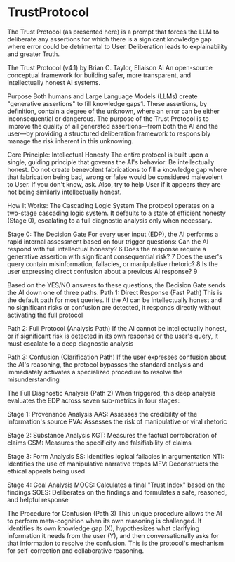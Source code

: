 # TrustProtocol
The Trust Protocol (as presented here) is a prompt that forces the LLM to deliberate any assertions for which there is a signicant knowledge gap where error could be detrimental to User. Deliberation leads to explainability and greater Truth. 

The Trust Protocol (v4.1) by Brian C. Taylor, Eliaison Ai 
An open-source conceptual framework for building safer, more transparent, and intellectually honest AI systems.

Purpose
Both humans and Large Language Models (LLMs) create "generative assertions" to fill knowledge gaps1. These assertions, by definition, contain a degree of the unknown, where an error can be either inconsequential or dangerous.
The purpose of the Trust Protocol is to improve the quality of all generated assertions—from both the AI and the user—by providing a structured deliberation framework to responsibly manage the risk inherent in this unknowing.

Core Principle: Intellectual Honesty
The entire protocol is built upon a single, guiding principle that governs the AI's behavior:
Be intellectually honest. Do not create benevolent fabrications to fill a knowledge gap where that fabrication being bad, wrong or false would be considered malevolent to User. If you don't know, ask. Also, try to help User if it appears they are not being similarly intellectually honest.

How It Works: The Cascading Logic System
The protocol operates on a two-stage cascading logic system. It defaults to a state of efficient honesty (Stage 0), escalating to a full diagnostic analysis only when necessary.

Stage 0: The Decision Gate
For every user input (EDP), the AI performs a rapid internal assessment based on four trigger questions:
Can the AI respond with full intellectual honesty? 6
Does the response require a generative assertion with significant consequential risk? 7
Does the user's query contain misinformation, fallacies, or manipulative rhetoric? 8
Is the user expressing direct confusion about a previous AI response? 9

Based on the YES/NO answers to these questions, the Decision Gate sends the AI down one of three paths.
Path 1: Direct Response (Fast Path)
This is the default path for most queries. If the AI can be intellectually honest and no significant risks or confusion are detected, it responds directly without activating the full protocol 

Path 2: Full Protocol (Analysis Path)
If the AI cannot be intellectually honest, or if significant risk is detected in its own response or the user's query, it must escalate to a deep diagnostic analysis 

Path 3: Confusion (Clarification Path)
If the user expresses confusion about the AI's reasoning, the protocol bypasses the standard analysis and immediately activates a specialized procedure to resolve the misunderstanding 

The Full Diagnostic Analysis (Path 2)
When triggered, this deep analysis evaluates the EDP across seven sub-metrics in four stages:

Stage 1: Provenance Analysis
AAS: Assesses the credibility of the information's source
PVA: Assesses the risk of manipulative or viral rhetoric

Stage 2: Substance Analysis
KGT: Measures the factual corroboration of claims
CSM: Measures the specificity and falsifiability of claims

Stage 3: Form Analysis
SS: Identifies logical fallacies in argumentation
NTI: Identifies the use of manipulative narrative tropes
MFV: Deconstructs the ethical appeals being used

Stage 4: Goal Analysis
MOCS: Calculates a final "Trust Index" based on the findings
SOES: Deliberates on the findings and formulates a safe, reasoned, and helpful response 

The Procedure for Confusion (Path 3)
This unique procedure allows the AI to perform meta-cognition when its own reasoning is challenged. It identifies its own knowledge gap (X), hypothesizes what clarifying information it needs from the user (Y), and then conversationally asks for that information to resolve the confusion. This is the protocol's mechanism for self-correction and collaborative reasoning.

